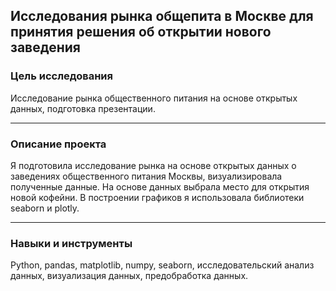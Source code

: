 ## Исследования рынка общепита в Москве для принятия решения об открытии нового заведения ##




### Цель исследования

Исследование рынка общественного питания на основе открытых данных, подготовка презентации.

---

### Описание проекта

Я подготовила исследование рынка на основе открытых данных о заведениях общественного питания Москвы, визуализировала полученные данные. На основе данных выбрала место для открытия новой кофейни. В построении графиков я использовала библиотеки seaborn и plotly. 

---

### Навыки и инструменты

Python, pandas, matplotlib, numpy, seaborn, исследовательский анализ данных, визуализация данных, предобработка данных.
